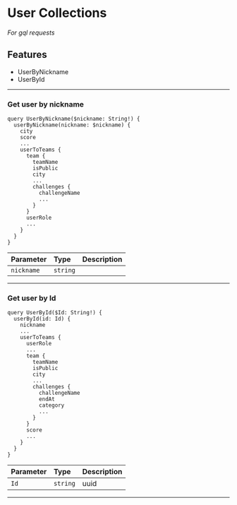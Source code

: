# User Collections

_For gql requests_

## Features

- UserByNickname
- UserById

---

### Get user by nickname

```
query UserByNickname($nickname: String!) {
  userByNickname(nickname: $nickname) {
    city
    score
    ...
    userToTeams {
      team {
        teamName
        isPublic
        city
        ...
        challenges {
          challengeName
          ...
        }
      }
      userRole
      ...
    }
  }
}

```

| Parameter  | Type     | Description |
| :--------- | :------- | :---------- |
| `nickname` | `string` |             |

---

### Get user by Id

```
query UserById($Id: String!) {
  userById(id: Id) {
    nickname
    ...
    userToTeams {
      userRole
      ...
      team {
        teamName
        isPublic
        city
        ...
        challenges {
          challengeName
          endAt
          category
          ...
        }
      }
      score
      ...
    }
  }
}

```

| Parameter | Type     | Description |
| :-------- | :------- | :---------- |
| `Id`      | `string` | uuid        |

---
